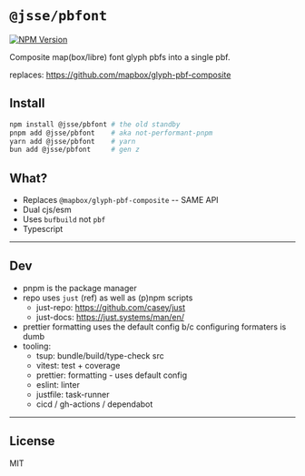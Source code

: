 # `@jsse/pbfont`

[![NPM Version](https://img.shields.io/npm/v/%40jsse%pbfont?style=flat-square&logo=npm&color=blue&cacheSeconds=60)](https://www.npmjs.com/package/%40jsse/pbfont)

Composite map(box/libre) font glyph pbfs into a single pbf.

replaces: https://github.com/mapbox/glyph-pbf-composite

## Install

```bash
npm install @jsse/pbfont # the old standby
pnpm add @jsse/pbfont    # aka not-performant-pnpm
yarn add @jsse/pbfont    # yarn
bun add @jsse/pbfont     # gen z
```

## What?

- Replaces `@mapbox/glyph-pbf-composite` -- SAME API
- Dual cjs/esm
- Uses `bufbuild` not `pbf`
- Typescript

___

## Dev

- pnpm is the package manager
- repo uses `just` (ref) as well as (p)npm scripts
  - just-repo: https://github.com/casey/just
  - just-docs: https://just.systems/man/en/
- prettier formatting uses the default config b/c configuring formaters is dumb
- tooling:
  - tsup: bundle/build/type-check src
  - vitest: test + coverage
  - prettier: formatting - uses default config
  - eslint: linter
  - justfile: task-runner
  - cicd / gh-actions / dependabot

___

## License

MIT
